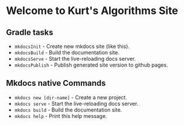 # Welcome to Kurt's Algorithms Site

## Gradle tasks

* `mkdocsInit` - Create new mkdocs site (like this).
* `mkdocsBuild` - Build the documentation site.
* `mkdocsServe` - Start the live-reloading docs server.
* `mkdocsPublish` - Publish generated site version to github pages.

## Mkdocs native Commands

* `mkdocs new [dir-name]` - Create a new project.
* `mkdocs serve` - Start the live-reloading docs server.
* `mkdocs build` - Build the documentation site.
* `mkdocs help` - Print this help message.